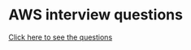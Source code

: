 # AWS interview questions
[Click here to see the questions](https://github.com/ashutoshvct/awsinterviewquestions/blob/master/questions.md)
